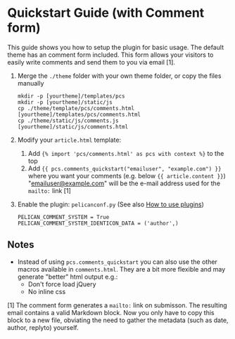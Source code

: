 # Quickstart Guide (with Comment form)

This guide shows you how to setup the plugin for basic usage.
The default theme has an comment form included.
This form allows your visitors to easily write comments and send them to you via email [1].

1. Merge the `./theme` folder with your own theme folder, or copy the files manually
	```
	mkdir -p [yourtheme]/templates/pcs
	mkdir -p [yourtheme]/static/js
	cp ./theme/template/pcs/comments.html [yourtheme]/templates/pcs/comments.html
	cp ./theme/static/js/comments.js      [yourtheme]/static/js/comments.html
	```

2. Modify your `article.html` template:
	1. Add `{% import 'pcs/comments.html' as pcs with context %}` to the top
	2. Add `{{ pcs.comments_quickstart("emailuser", "example.com") }}` where you want your comments (e.g. below `{{ article.content }}`)  
	"emailuser@example.com" will be the e-mail address used for the `mailto:` link [1]

3. Enable the plugin: `pelicanconf.py` (See also [How to use plugins](https://github.com/getpelican/pelican-plugins/tree/master/#how-to-use-plugins))
	```
	PELICAN_COMMENT_SYSTEM = True
	PELICAN_COMMENT_SYSTEM_IDENTICON_DATA = ('author',)
	```

## Notes
 * Instead of using `pcs.comments_quickstart` you can also use the other macros available in `comments.html`.
   They are a bit more flexible and may generate "better" html output e.g.:
    * Don't force load jQuery
    * No inline css

[1] The comment form generates a `mailto:` link on submisson. The resulting email contains a valid Markdown block. Now you only have to copy this block to a new file, obviating the need to gather the metadata (such as date, author, replyto) yourself.